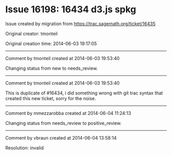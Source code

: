 # Issue 16198: 16434 d3.js spkg

Issue created by migration from https://trac.sagemath.org/ticket/16435

Original creator: tmonteil

Original creation time: 2014-06-03 19:17:05




---

Comment by tmonteil created at 2014-06-03 19:53:40

Changing status from new to needs_review.


---

Comment by tmonteil created at 2014-06-03 19:53:40

This is duplicate of #16434, i did something wrong with git trac syntax that created this new ticket, sorry for the noise.


---

Comment by mmezzarobba created at 2014-06-04 11:24:13

Changing status from needs_review to positive_review.


---

Comment by vbraun created at 2014-06-04 13:58:14

Resolution: invalid
